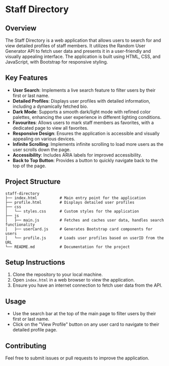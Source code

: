 # Staff Directory

## Overview

The Staff Directory is a web application that allows users to search for and view detailed profiles of staff members. It utilizes the Random User Generator API to fetch user data and presents it in a user-friendly and visually appealing interface. The application is built using HTML, CSS, and JavaScript, with Bootstrap for responsive styling.

## Key Features

*   **User Search**: Implements a live search feature to filter users by their first or last name.
*   **Detailed Profiles**: Displays user profiles with detailed information, including a dynamically fetched bio.
*   **Dark Mode**: Supports a smooth dark/light mode with refined color palettes, enhancing the user experience in different lighting conditions.
*   **Favourites**: Allows users to mark staff members as favorites, with a dedicated page to view all favorites.
*   **Responsive Design**: Ensures the application is accessible and visually appealing on various devices.
*   **Infinite Scrolling**: Implements infinite scrolling to load more users as the user scrolls down the page.
*   **Accessibility**: Includes ARIA labels for improved accessibility.
*   **Back to Top Button**: Provides a button to quickly navigate back to the top of the page.

## Project Structure
```
staff-directory
├── index.html          # Main entry point for the application
├── profile.html        # Displays detailed user profiles
├── css
│   └── styles.css      # Custom styles for the application
├── js
│   ├── main.js         # Fetches and caches user data, handles search functionality
│   ├── userCard.js     # Generates Bootstrap card components for users
│   └── profile.js      # Loads user profiles based on userID from the URL
└── README.md           # Documentation for the project
```

## Setup Instructions
1. Clone the repository to your local machine.
2. Open `index.html` in a web browser to view the application.
3. Ensure you have an internet connection to fetch user data from the API.

## Usage
- Use the search bar at the top of the main page to filter users by their first or last name.
- Click on the "View Profile" button on any user card to navigate to their detailed profile page.

## Contributing
Feel free to submit issues or pull requests to improve the application.
